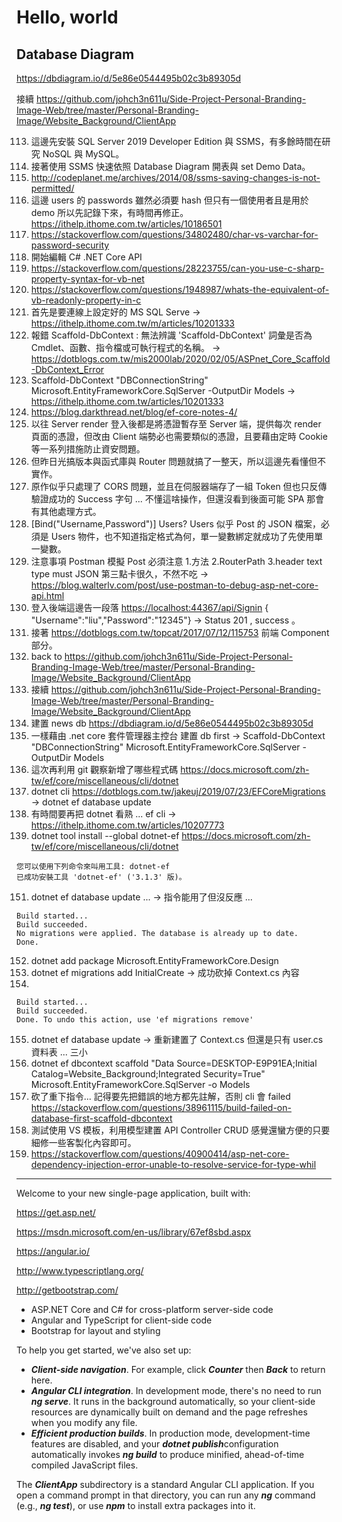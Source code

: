 # Hello, world

## Database Diagram

<https://dbdiagram.io/d/5e86e0544495b02c3b89305d>

接續 <https://github.com/johch3n611u/Side-Project-Personal-Branding-Image-Web/tree/master/Personal-Branding-Image/Website_Background/ClientApp>

113. 這邊先安裝 SQL Server 2019 Developer Edition 與 SSMS，有多餘時間在研究 NoSQL 與 MySQL。
114. 接著使用 SSMS 快速依照 Database Diagram 開表與 set Demo Data。
115. <http://codeplanet.me/archives/2014/08/ssms-saving-changes-is-not-permitted/>
116. 這邊 users 的 passwords 雖然必須要 hash 但只有一個使用者且是用於 demo 所以先記錄下來，有時間再修正。 <https://ithelp.ithome.com.tw/articles/10186501>
117. <https://stackoverflow.com/questions/34802480/char-vs-varchar-for-password-security>
118. 開始編輯 C# .NET Core API
119. <https://stackoverflow.com/questions/28223755/can-you-use-c-sharp-property-syntax-for-vb-net>
120. <https://stackoverflow.com/questions/1948987/whats-the-equivalent-of-vb-readonly-property-in-c>
121. 首先是要連線上設定好的 MS SQL Serve -> <https://ithelp.ithome.com.tw/m/articles/10201333>
122. 報錯 Scaffold-DbContext : 無法辨識 'Scaffold-DbContext' 詞彙是否為 Cmdlet、函數、指令檔或可執行程式的名稱。 -> <https://dotblogs.com.tw/mis2000lab/2020/02/05/ASPnet_Core_Scaffold-DbContext_Error>
123. Scaffold-DbContext "DBConnectionString" Microsoft.EntityFrameworkCore.SqlServer -OutputDir Models -> <https://ithelp.ithome.com.tw/articles/10201333>
124. <https://blog.darkthread.net/blog/ef-core-notes-4/>
125. 以往 Server render 登入後都是將憑證暫存至 Server 端，提供每次 render 頁面的憑證，但改由 Client 端勢必也需要類似的憑證，且要藉由定時 Cookie 等一系列措施防止資安問題。
126. 但昨日光搞版本與函式庫與 Router 問題就搞了一整天，所以這邊先看懂但不實作。
127. 原作似乎只處理了 CORS 問題，並且在伺服器端存了一組 Token 但也只反傳驗證成功的 Success 字句 ... 不懂這啥操作，但還沒看到後面可能 SPA 那會有其他處理方式。
128. [Bind("Username,Password")] Users? Users 似乎 Post 的 JSON 檔案，必須是 Users 物件，也不知道指定格式為何，單一變數綁定就成功了先使用單一變數。
129. 注意事項 Postman 模擬 Post 必須注意 1.方法 2.RouterPath 3.header text type must JSON 第三點卡很久，不然不吃 -> <https://blog.walterlv.com/post/use-postman-to-debug-asp-net-core-api.html>
130. 登入後端這邊告一段落 <https://localhost:44367/api/Signin> { "Username":"liu","Password":"12345"} -> Status 201 , success 。
131. 接著 <https://dotblogs.com.tw/topcat/2017/07/12/115753> 前端 Component 部分。
132. back to <https://github.com/johch3n611u/Side-Project-Personal-Branding-Image-Web/tree/master/Personal-Branding-Image/Website_Background/ClientApp>
144. 接續 <https://github.com/johch3n611u/Side-Project-Personal-Branding-Image-Web/tree/master/Personal-Branding-Image/Website_Background/ClientApp>
145. 建置 news db <https://dbdiagram.io/d/5e86e0544495b02c3b89305d>
146. 一樣藉由 .net core 套件管理器主控台 建置 db first -> Scaffold-DbContext "DBConnectionString" Microsoft.EntityFrameworkCore.SqlServer -OutputDir Models
147. 這次再利用 git 觀察新增了哪些程式碼 <https://docs.microsoft.com/zh-tw/ef/core/miscellaneous/cli/dotnet>
148. dotnet cli <https://dotblogs.com.tw/jakeuj/2019/07/23/EFCoreMigrations> -> dotnet ef database update
149. 有時間要再把 dotnet 看熟 ... ef cli -> <https://ithelp.ithome.com.tw/articles/10207773>
150. dotnet tool install --global dotnet-ef <https://docs.microsoft.com/zh-tw/ef/core/miscellaneous/cli/dotnet>

```CMD
您可以使用下列命令來叫用工具: dotnet-ef
已成功安裝工具 'dotnet-ef' ('3.1.3' 版)。
```

151. dotnet ef database update ... -> 指令能用了但沒反應 ...

```CMD
Build started...
Build succeeded.
No migrations were applied. The database is already up to date.
Done.
```

152. dotnet add package Microsoft.EntityFrameworkCore.Design
153. dotnet ef migrations add InitialCreate -> 成功砍掉 Context.cs 內容
154.
```CMD
Build started...
Build succeeded.
Done. To undo this action, use 'ef migrations remove'
```
155. dotnet ef database update -> 重新建置了 Context.cs 但還是只有 user.cs 資料表 ... 三小
156. dotnet ef dbcontext scaffold "Data Source=DESKTOP-E9P91EA;Initial Catalog=Website_Background;Integrated Security=True" Microsoft.EntityFrameworkCore.SqlServer -o Models
157. 砍了重下指令... 記得要先把錯誤的地方都先註解，否則 cli 會 failed <https://stackoverflow.com/questions/38961115/build-failed-on-database-first-scaffold-dbcontext>
158. 測試使用 VS 模板，利用模型建置 API Controller CRUD 感覺還蠻方便的只要細修一些客製化內容即可。
159. <https://stackoverflow.com/questions/40900414/asp-net-core-dependency-injection-error-unable-to-resolve-service-for-type-whil>
---------------------------

Welcome to your new single-page application, built with:

<https://get.asp.net/>

<https://msdn.microsoft.com/en-us/library/67ef8sbd.aspx>

<https://angular.io/>

<http://www.typescriptlang.org/>

<http://getbootstrap.com/>

* ASP.NET Core and C# for cross-platform server-side code
* Angular and TypeScript for client-side code
* Bootstrap for layout and styling

To help you get started, we've also set up:

* ***Client-side navigation***. For example, click ***Counter*** then ***Back*** to return here.
* ***Angular CLI integration***. In development mode, there's no need to run ***ng serve***. It runs in the background automatically, so your client-side resources are dynamically built on demand and the page refreshes when you modify any file.
* ***Efficient production builds***. In production mode, development-time features are disabled, and your ***dotnet publish***configuration automatically invokes ***ng build*** to produce minified, ahead-of-time compiled JavaScript files.

The ***ClientApp*** subdirectory is a standard Angular CLI application. If you open a command prompt in that directory, you can run any ***ng*** command (e.g., ***ng test***), or use ***npm*** to install extra packages into it.
